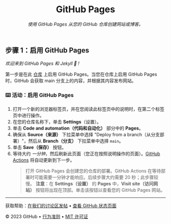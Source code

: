 <header>

<!--
  <<< 作者注释：课程标题 >>>
  包括一张 1280×640 的图片、句子格式的课程标题和一段重点说明的简短描述。
  在您的仓库设置中：启用模板仓库，添加您的 1280×640 社交图片，自动删除 head 分支。
  添加您的开源许可证，GitHub 使用 MIT 许可证。
-->

# GitHub Pages

_使用 GitHub Pages 从您的 GitHub 仓库创建网站或博客。_

</header>

<!--
  <<< 作者注释：步骤 1 >>>
  为您的课程选择 3-5 个步骤。
  第一步总是最难的，所以选择一些简单的！
  链接到 docs.github.com 以获取进一步的解释。
  鼓励用户为步骤打开新标签页！
-->

## 步骤 1：启用 GitHub Pages

_欢迎来到 GitHub Pages 和 Jekyll :tada: !_

第一步是在此 [仓库](https://docs.github.com/zh/get-started/quickstart/github-glossary#repository) 上启用 GitHub Pages。当您在仓库上启用 GitHub Pages 时，GitHub 会获取 main 分支上的内容，并根据其内容发布网站。

### :keyboard: 活动：启用 GitHub Pages

1. 打开一个新的浏览器标签页，并在您阅读此标签页中的说明时，在第二个标签页中进行操作。
1. 在您的仓库名称下，单击 **Settings**（设置）。
1. 单击 **Code and automation（代码和自动化）** 部分中的 **Pages**。
1. 确保从 **Source（来源）** 下拉菜单中选择 "Deploy from a branch（从分支部署）"，然后从 **Branch（分支）** 下拉菜单中选择 `main`。
1. 单击 **Save（保存）** 按钮。
1. 等待大约 _一分钟_，然后刷新此页面（您正在按照说明操作的页面）。[GitHub Actions](https://docs.github.com/zh/actions) 将自动更新到下一步。
   > 打开 GitHub Pages 会创建您的仓库的部署。GitHub Actions 在等待部署时可能需要一分钟才能响应。后续步骤大约需要 20 秒；此步骤较慢。
   > **注意**：在 **Settings（设置）** 的 **Pages** 中，**Visit site（访问网站）** 按钮将出现在顶部。单击该按钮以查看您的 GitHub Pages 网站。

<footer>

<!--
  <<< 作者注释：页脚 >>>
  添加获取支持的链接、GitHub 状态页面、行为准则、许可证链接。
-->

---

获取帮助：[在我们的讨论区发帖](https://github.com/orgs/skills/discussions/categories/github-pages) &bull; [查看 GitHub 状态页面](https://www.githubstatus.com/)

&copy; 2023 GitHub &bull; [行为准则](https://www.contributor-covenant.org/version/2/1/code_of_conduct/code_of_conduct.md) &bull; [MIT 许可证](https://gh.io/mit)

</footer>

